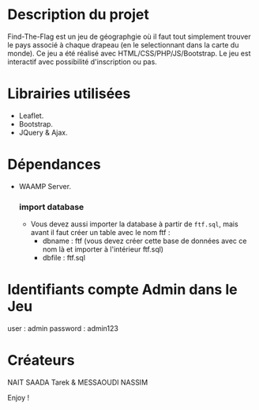 # Description du projet

  Find-The-Flag est un jeu de géographgie où il faut tout simplement trouver le pays associé à chaque drapeau (en le selectionnant dans la carte du monde). Ce jeu a été réalisé avec HTML/CSS/PHP/JS/Bootstrap. Le jeu est interactif avec possibilité d'inscription ou pas.

# Librairies utilisées

- Leaflet.
- Bootstrap.
- JQuery & Ajax.

# Dépendances
- WAAMP Server.

  ### import database
    - Vous devez aussi importer la database à partir de <code>ftf.sql</code>, mais avant il faut créer un table avec le nom ftf : 
      - dbname : ftf (vous devez créer cette base de données avec ce nom là et importer à l'intérieur ftf.sql)
      - dbfile : ftf.sql

# Identifiants compte Admin dans le Jeu 
   
   user : admin 
   password : admin123


# Créateurs 
NAIT SAADA Tarek & MESSAOUDI NASSIM 

Enjoy ! 
